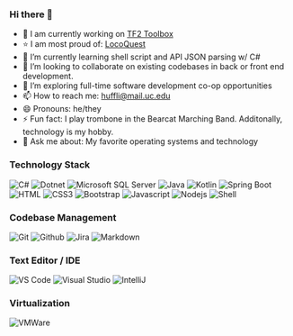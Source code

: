 ### Hi there 👋

- 🔭 I am currently working on [TF2 Toolbox](https://github.com/lh1207/TF2-Toolbox)
- ⭐ I am most proud of: [LocoQuest](https://www.github.com/lh1207/LocoQuest)
- 🌱 I’m currently learning shell script and API JSON parsing w/ C#
- 👯 I’m looking to collaborate on existing codebases in back or front end development.
- 🤔 I’m exploring full-time software development co-op opportunities
- 📫 How to reach me: huffli@mail.uc.edu
- 😄 Pronouns: he/they
- ⚡ Fun fact: I play trombone in the Bearcat Marching Band. Additonally, technology is my hobby.
- 💬 Ask me about: My favorite operating systems and technology

### Technology Stack
![C#](https://img.shields.io/badge/C%23-239120?style=for-the-badge&logo=c-sharp&logoColor=white)
![Dotnet](https://img.shields.io/badge/.NET-512BD4?style=for-the-badge&logo=dotnet&logoColor=white)
![Microsoft SQL Server](https://camo.githubusercontent.com/5814d08bcfbc32fd3e7196e72b9f5bf66937d8421d09bb7bd5af78564ee301e1/68747470733a2f2f696d672e736869656c64732e696f2f62616467652f4d6963726f736f667425323053514c2532305365727665722d2532333132313030452e7376673f6c6f676f3d6d6963726f736f66742d73716c2d736572766572266c6f676f436f6c6f723d726564267374796c653d666f722d7468652d6261646765)
![Java](https://img.shields.io/badge/OpenJDK-ED8B00?style=for-the-badge&logo=openjdk&logoColor=white)
![Kotlin](https://img.shields.io/badge/Kotlin-0095D5?&style=for-the-badge&logo=kotlin&logoColor=white)
![Spring Boot](https://img.shields.io/badge/Spring_Boot-F2F4F9?style=for-the-badge&logo=spring-boot)
![HTML](https://img.shields.io/badge/HTML5-E34F26?style=for-the-badge&logo=html5&logoColor=white)
![CSS3](https://img.shields.io/badge/CSS3-1572B6?style=for-the-badge&logo=css3&logoColor=white)
![Bootstrap](https://img.shields.io/badge/Bootstrap-563D7C?style=for-the-badge&logo=bootstrap&logoColor=white)
![Javascript](https://img.shields.io/badge/Javascript-F0DB4F?style=for-the-badge&labelColor=black&logo=javascript&logoColor=F0DB4F)
![Nodejs](https://img.shields.io/badge/Nodejs-3C873A?style=for-the-badge&labelColor=black&logo=node.js&logoColor=3C873A)
![Shell](https://img.shields.io/badge/Shell_Script-121011?style=for-the-badge&logo=gnu-bash&logoColor=white)

### Codebase Management
![Git](https://img.shields.io/badge/Git-F05032?style=for-the-badge&logo=git&logoColor=white)
![Github](https://camo.githubusercontent.com/c500e7fc3a11b26a92dd4fecc56586c3f1642bc3e7bd4eb35414e66b8d43b889/68747470733a2f2f696d672e736869656c64732e696f2f62616467652f4769744875622d626c61636b3f6c6f676f3d476974487562267374796c653d666f722d7468652d6261646765)
![Jira](https://img.shields.io/badge/Jira-0052CC?style=for-the-badge&logo=Jira&logoColor=white)
![Markdown](https://img.shields.io/badge/Markdown-000000?style=for-the-badge&logo=markdown&logoColor=white)

### Text Editor / IDE
![VS Code](https://camo.githubusercontent.com/88ab3c0f78016111d88ef82030375fb740d82dd0c16c1b078c441e22479009b3/68747470733a2f2f696d672e736869656c64732e696f2f62616467652f5653436f64652d3030373844343f7374796c653d666f722d7468652d6261646765266c6f676f3d76697375616c25323073747564696f253230636f6465266c6f676f436f6c6f723d7768697465)
![Visual Studio](https://img.shields.io/badge/Visual_Studio-5C2D91?style=for-the-badge&logo=visual%20studio&logoColor=white)
![IntelliJ](https://img.shields.io/badge/IntelliJ_IDEA-000000.svg?style=for-the-badge&logo=intellij-idea&logoColor=white)

### Virtualization
![VMWare](https://img.shields.io/badge/VMware-231f20?style=for-the-badge&logo=VMware&logoColor=white)
